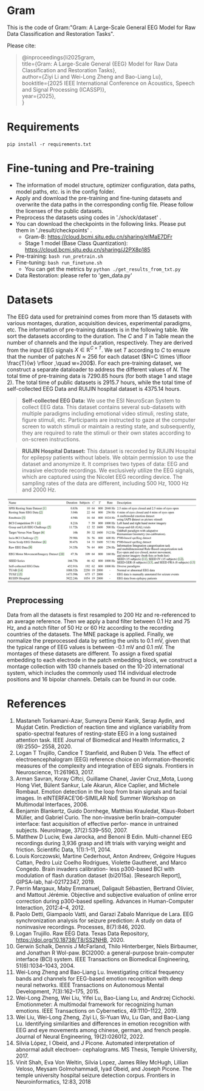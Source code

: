 # Gram
This is the code of Gram:"Gram: A Large-Scale General EEG Model for Raw Data Classification and Restoration Tasks".

Please cite:

>@inproceedings{li2025gram,\
    title={Gram: A Large-Scale General {EEG} Model for Raw Data Classification and Restoration Tasks},\
    author={Ziyi Li and Wei-Long Zheng and Bao-Liang Lu},\
    booktitle={2025 IEEE International Conference on Acoustics, Speech and Signal Processing (ICASSP)},\
    year={2025},\
}

# Requirements
` pip install -r requirements.txt `

# Fine-tuning and Pre-training
- The information of model structure, optimizer configuration, data paths, model paths, etc. is in the config folder.
- Apply and download the pre-training and fine-tuning datasets and overwrite the data paths in the corresponding config file. Please follow the licenses of the public datasets.
- Preprocess the datasets using codes in './shock/dataset' .
- You can download the checkpoints in the following links. Please put them in  './result/checkpoints' .
    - Gram-B: https://cloud.bcmi.sjtu.edu.cn/sharing/eIMaE7DFr
    - Stage 1 model (Base Class Quantization): https://cloud.bcmi.sjtu.edu.cn/sharing/J2PX8p185
- Pre-training: `bash run_pretrain.sh`
- Fine-tuning: `bash run_finetune.sh`
    - You can get the metrics by `python ./get_results_from_txt.py `
- Data Restoration: please refer to 'gen_data.py'

# Datasets
The EEG data used for pretrainind comes from more than 15 datasets with various montages, duration, acquisition devices, experimental paradigms, etc. The information of pre-training datasets is in the following table. We sort the datasets according to the duration. The $C$ and  $T$  in Table  mean  the number of channels  and the input duration, respectively. They are derived from the input EEG signals $X \in \mathbb{R}^{C\times T}$. We set $T$ according to $C$ to ensure that the number of patches $N\approx 256$ for each dataset ($N=C \times \lfloor \frac{T}{w} \rfloor ,\quad w=200$). For each pre-training dataset, we construct a separate dataloader to address the different values of $N$. The total time of pre-training data is 7290.85 hours (for both stage 1 and stage 2). The total time of public datasets is 2915.7 hours, while the total time of self-collected EEG Data and RUIJIN hospital dataset is 4375.14 hours. 

>**Self-collected EEG Data:** We use the ESI NeuroScan System to collect EEG data. This dataset contains several sub-datasets with multiple paradigms including emotional video stimuli, resting state, figure stimuli, etc.  Participants are instructed to gaze at the computer screen to watch stimuli or maintain a resting state, and subsequently, they are required to rate the stimuli or their own states according to on-screen instructions. 

> **RUIJIN Hospital Dataset:** This dataset is recorded by RUIJIN Hospital for epilepsy patients without labels. We obtain permission to use the dataset and anonymize it. It comprises two types of data: EEG and invasive electrode recordings. We exclusively utilize the EEG signals, which are captured using the Nicolet EEG recording device. The sampling rates of the data are different, including 500 Hz, 1000 Hz and 2000 Hz.

![Information of pre-training dataset](./images/datasets.jpg)

## Preprocessing
Data from all the datasets is first resampled to 200 Hz and re-referenced to an average reference. Then we apply a band filter between 0.1 Hz and 75 Hz, and a notch filter of 50 Hz or 60 Hz according to the recording countries of the datasets. The MNE package is applied. Finally, we normalize the preprocessed data by setting the units to 0.1 mV, given that the typical range of EEG values is between -0.1 mV and 0.1 mV. The montages of these datasets are different. To assign a fixed spatial embedding to each electrode in the patch embedding block, we construct a montage collection with 130 channels based on the 10-20 international system, which includes the commonly used 114 individual electrode positions and 16 bipolar channels. Details can be found in our code. 

# References
1. Mastaneh Torkamani-Azar, Sumeyra Demir Kanik, Serap Aydin, and Mujdat Cetin. Prediction of reaction time and vigilance variability from spatio-spectral features of resting-state EEG in a long sustained attention task. IEEE Journal of Biomedical and Health Informatics, 2 (9):2550– 2558, 2020.
2. Logan T Trujillo, Candice T Stanfield, and Ruben D Vela. The effect of electroencephalogram (EEG) reference choice on information-theoretic measures of the complexity and integration of EEG signals. Frontiers in Neuroscience, 11:261963, 2017.
3. Arman Savran, Koray Ciftci, Guillame Chanel, Javier Cruz_Mota, Luong Hong Viet, Bülent Sankur, Lale Akarun, Alice Caplier, and Michele Rombaut. Emotion detection in the loop from brain signals and facial images. In eINTERFACE’06-SIMILAR NoE Summer Workshop on Multimodal Interfaces, 2006.
4. Benjamin Blankertz, Guido Dornhege, Matthias Krauledat, Klaus-Robert Müller, and Gabriel Curio. The non-invasive berlin brain–computer interface: fast acquisition of effective perfor-
mance in untrained subjects. NeuroImage, 37(2):539–550, 2007.
5. Matthew D Luciw, Ewa Jarocka, and Benoni B Edin. Multi-channel EEG recordings during 3,936 grasp and lift trials with varying weight and friction. Scientific Data, 1(1):1–11, 2014.
6. Louis Korczowski, Martine Cederhout, Anton Andreev, Grégoire Hugues Cattan, Pedro Luiz Coelho Rodrigues, Violette Gautheret, and Marco Congedo. Brain invaders calibration- less p300-based BCI with modulation of flash duration dataset (bi2015a). [Research Report],
GIPSA-lab, hal-02172347, 2019.
7. Perrin Margaux, Maby Emmanuel, Daligault Sébastien, Bertrand Olivier, and Mattout Jérémie.
Objective and subjective evaluation of online error correction during p300-based spelling. Advances in Human-Computer Interaction, 2012:4–4, 2012.
8. Paolo Detti, Giampaolo Vatti, and Garazi Zabalo Manrique de Lara. EEG synchronization analysis for seizure prediction: A study on data of noninvasive recordings. Processes, 8(7):846, 2020.
9. Logan Trujillo. Raw EEG Data. Texas Data Repository, https://doi.org/10.18738/T8/SS2NHB, 2020.
10. Gerwin Schalk, Dennis J McFarland, Thilo Hinterberger, Niels Birbaumer, and Jonathan R Wol-paw. BCI2000: a general-purpose brain-computer interface (BCI) system. IEEE Transactions on Biomedical Engineering, 51(6):1034–1043, 2004.
11. Wei-Long Zheng and Bao-Liang Lu. Investigating critical frequency bands and channels for EEG-based emotion recognition with deep neural networks. IEEE Transactions on Autonomous Mental Development, 7(3):162–175, 2015.
12. Wei-Long Zheng, Wei Liu, Yifei Lu, Bao-Liang Lu, and Andrzej Cichocki. Emotionmeter: A multimodal framework for recognizing human emotions. IEEE Transactions on Cybernetics, 49:1110–1122, 2019.
13. Wei Liu, Wei-Long Zheng, Ziyi Li, Si-Yuan Wu, Lu Gan, and Bao-Liang Lu. Identifying similarities and differences in emotion recognition with EEG and eye movements among chinese, german, and french people. Journal of Neural Engineering, 19(2):026012, 2022.
14. Silvia López, I Obeid, and J Picone. Automated interpretation of abnormal adult electroen-
cephalograms. MS Thesis, Temple University, 2017.
15. Vinit Shah, Eva Von Weltin, Silvia Lopez, James Riley McHugh, Lillian Veloso, Meysam Golmohammadi, Iyad Obeid, and Joseph Picone.  The temple university hospital seizure detection corpus. Frontiers in Neuroinformatics, 12:83, 2018